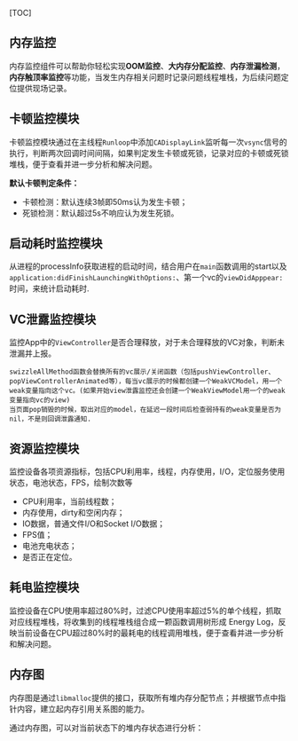 [TOC]

## 内存监控
内存监控组件可以帮助你轻松实现**OOM监控**、**大内存分配监控**、**内存泄漏检测**，**内存触顶率监控**等功能，当发生内存相关问题时记录问题线程堆栈，为后续问题定位提供现场记录。 



## 卡顿监控模块
卡顿监控模块通过在主线程`Runloop`中添加`CADisplayLink`监听每一次`vsync`信号的执行，判断两次回调时间间隔，如果判定发生卡顿或死锁，记录对应的卡顿或死锁堆栈，便于查看并进一步分析和解决问题。

**默认卡顿判定条件：**
* 卡顿检测：默认连续3帧即50ms认为发生卡顿；
* 死锁检测：默认超过5s不响应认为发生死锁。


## 启动耗时监控模块
从进程的processInfo获取进程的启动时间，结合用户在`main`函数调用的start以及`application:didFinishLaunchingWithOptions:`、第一个vc的`viewDidApppear:`时间，来统计启动耗时.


## VC泄露监控模块
监控App中的`ViewController`是否合理释放，对于未合理释放的VC对象，判断未泄漏并上报。

    swizzleAllMethod函数会替换所有的vc展示/关闭函数（包括pushViewController、popViewControllerAnimated等），每当vc展示的时候都创建一个WeakVCModel，用一个weak变量指向这个vc。(如果开始view泄露监控还会创建一个WeakViewModel用一个的weak变量指向vc的view)
    当页面pop销毁的时候，取出对应的model，在延迟一段时间后检查弱持有的weak变量是否为nil，不是则回调泄露通知.


## 资源监控模块
监控设备各项资源指标，包括CPU利用率，线程，内存使用，I/O，定位服务使用状态，电池状态，FPS，绘制次数等

* CPU利用率，当前线程数；
* 内存使用，dirty和空闲内存；
* IO数据，普通文件I/O和Socket I/O数据；
* FPS值；
* 电池充电状态；
* 是否正在定位。

## 耗电监控模块
监控设备在CPU使用率超过80%时，过滤CPU使用率超过5%的单个线程，抓取对应线程堆栈，将收集到的线程堆栈组合成一颗函数调用树形成 Energy Log，反映当前设备在CPU超过80%时的最耗电的线程调用堆栈，便于查看并进一步分析和解决问题。


## 内存图
内存图是通过`libmalloc`提供的接口，获取所有堆内存分配节点；并根据节点中指针内容，建立起内存引用关系图的能力。

通过内存图，可以对当前状态下的堆内存状态进行分析：



